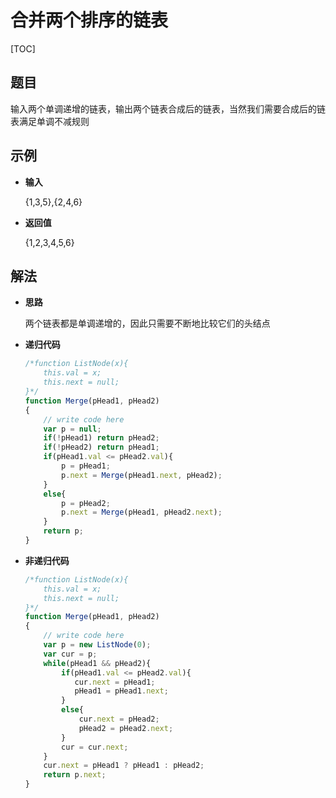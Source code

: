 # 合并两个排序的链表

[TOC]

## 题目

输入两个单调递增的链表，输出两个链表合成后的链表，当然我们需要合成后的链表满足单调不减规则



## 示例

- **输入**

  {1,3,5},{2,4,6}

- **返回值**

  {1,2,3,4,5,6}



## 解法

- **思路**

  两个链表都是单调递增的，因此只需要不断地比较它们的头结点

- **递归代码**

  ```javascript
  /*function ListNode(x){
      this.val = x;
      this.next = null;
  }*/
  function Merge(pHead1, pHead2)
  {
      // write code here
      var p = null;
      if(!pHead1) return pHead2;
      if(!pHead2) return pHead1;
      if(pHead1.val <= pHead2.val){
          p = pHead1;
          p.next = Merge(pHead1.next, pHead2);
      }
      else{
          p = pHead2;
          p.next = Merge(pHead1, pHead2.next);
      }
      return p;
  }
  ```

- **非递归代码**

  ```javascript
  /*function ListNode(x){
      this.val = x;
      this.next = null;
  }*/
  function Merge(pHead1, pHead2)
  {
      // write code here
      var p = new ListNode(0);
      var cur = p;
      while(pHead1 && pHead2){
          if(pHead1.val <= pHead2.val){
             cur.next = pHead1;
             pHead1 = pHead1.next;
          }
          else{
              cur.next = pHead2;
              pHead2 = pHead2.next;
          }
          cur = cur.next;
      }
      cur.next = pHead1 ? pHead1 : pHead2;
      return p.next;
  }
  ```